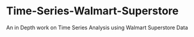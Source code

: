 # Time-Series-Walmart-Superstore
An in Depth work on Time Series Analysis using Walmart Superstore Data

